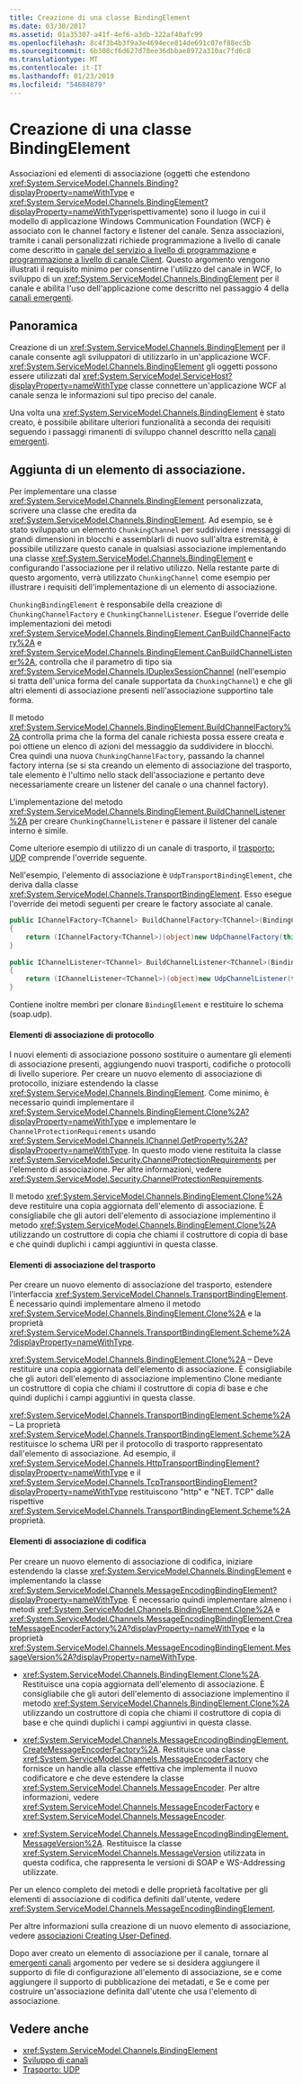 ```yaml
---
title: Creazione di una classe BindingElement
ms.date: 03/30/2017
ms.assetid: 01a35307-a41f-4ef6-a3db-322af40afc99
ms.openlocfilehash: 8c4f3b4b3f9a3e4694ece814de691c07ef88ec5b
ms.sourcegitcommit: 6b308cf6d627d78ee36dbbae8972a310ac7fd6c8
ms.translationtype: MT
ms.contentlocale: it-IT
ms.lasthandoff: 01/23/2019
ms.locfileid: "54684879"
---
```

# <a name="creating-a-bindingelement"></a>Creazione di una classe BindingElement
Associazioni ed elementi di associazione (oggetti che estendono <xref:System.ServiceModel.Channels.Binding?displayProperty=nameWithType> e <xref:System.ServiceModel.Channels.BindingElement?displayProperty=nameWithType>rispettivamente) sono il luogo in cui il modello di applicazione Windows Communication Foundation (WCF) è associato con le channel factory e listener del canale. Senza associazioni, tramite i canali personalizzati richiede programmazione a livello di canale come descritto in [canale del servizio a livello di programmazione](../../../../docs/framework/wcf/extending/service-channel-level-programming.md) e [programmazione a livello di canale Client](../../../../docs/framework/wcf/extending/client-channel-level-programming.md). Questo argomento vengono illustrati il requisito minimo per consentirne l'utilizzo del canale in WCF, lo sviluppo di un <xref:System.ServiceModel.Channels.BindingElement> per il canale e abilita l'uso dell'applicazione come descritto nel passaggio 4 della [canali emergenti](../../../../docs/framework/wcf/extending/developing-channels.md).  
  
## <a name="overview"></a>Panoramica  
 Creazione di un <xref:System.ServiceModel.Channels.BindingElement> per il canale consente agli sviluppatori di utilizzarlo in un'applicazione WCF. <xref:System.ServiceModel.Channels.BindingElement> gli oggetti possono essere utilizzati dal <xref:System.ServiceModel.ServiceHost?displayProperty=nameWithType> classe connettere un'applicazione WCF al canale senza le informazioni sul tipo preciso del canale.  
  
 Una volta una <xref:System.ServiceModel.Channels.BindingElement> è stato creato, è possibile abilitare ulteriori funzionalità a seconda dei requisiti seguendo i passaggi rimanenti di sviluppo channel descritto nella [canali emergenti](../../../../docs/framework/wcf/extending/developing-channels.md).  
  
## <a name="adding-a-binding-element"></a>Aggiunta di un elemento di associazione.  
 Per implementare una classe <xref:System.ServiceModel.Channels.BindingElement> personalizzata, scrivere una classe che eredita da <xref:System.ServiceModel.Channels.BindingElement>. Ad esempio, se è stato sviluppato un elemento `ChunkingChannel` per suddividere i messaggi di grandi dimensioni in blocchi e assemblarli di nuovo sull'altra estremità, è possibile utilizzare questo canale in qualsiasi associazione implementando una classe <xref:System.ServiceModel.Channels.BindingElement> e configurando l'associazione per il relativo utilizzo. Nella restante parte di questo argomento, verrà utilizzato `ChunkingChannel` come esempio per illustrare i requisiti dell'implementazione di un elemento di associazione.  
  
 `ChunkingBindingElement` è responsabile della creazione di `ChunkingChannelFactory` e `ChunkingChannelListener`. Esegue l'override delle implementazioni dei metodi <xref:System.ServiceModel.Channels.BindingElement.CanBuildChannelFactory%2A> e <xref:System.ServiceModel.Channels.BindingElement.CanBuildChannelListener%2A>, controlla che il parametro di tipo sia <xref:System.ServiceModel.Channels.IDuplexSessionChannel> (nell'esempio si tratta dell'unica forma del canale supportata da `ChunkingChannel`) e che gli altri elementi di associazione presenti nell'associazione supportino tale forma.  
  
 Il metodo <xref:System.ServiceModel.Channels.BindingElement.BuildChannelFactory%2A> controlla prima che la forma del canale richiesta possa essere creata e poi ottiene un elenco di azioni del messaggio da suddividere in blocchi. Crea quindi una nuova `ChunkingChannelFactory`, passando la channel factory interna (se si sta creando un elemento di associazione del trasporto, tale elemento è l'ultimo nello stack dell'associazione e pertanto deve necessariamente creare un listener del canale o una channel factory).  
  
 L'implementazione del metodo <xref:System.ServiceModel.Channels.BindingElement.BuildChannelListener%2A> per creare `ChunkingChannelListener` e passare il listener del canale interno è simile.  
  
 Come ulteriore esempio di utilizzo di un canale di trasporto, il [trasporto: UDP](../../../../docs/framework/wcf/samples/transport-udp.md) comprende l'override seguente.  
  
 Nell'esempio, l'elemento di associazione è `UdpTransportBindingElement`, che deriva dalla classe <xref:System.ServiceModel.Channels.TransportBindingElement>. Esso esegue l'override dei metodi seguenti per creare le factory associate al canale.  
  
```csharp  
public IChannelFactory<TChannel> BuildChannelFactory<TChannel>(BindingContext context)  
{  
    return (IChannelFactory<TChannel>)(object)new UdpChannelFactory(this, context);  
}  
  
public IChannelListener<TChannel> BuildChannelListener<TChannel>(BindingContext context)  
{  
    return (IChannelListener<TChannel>)(object)new UdpChannelListener(this, context);  
}  
```  
  
 Contiene inoltre membri per clonare `BindingElement` e restituire lo schema (soap.udp).  
  
#### <a name="protocol-binding-elements"></a>Elementi di associazione di protocollo  
 I nuovi elementi di associazione possono sostituire o aumentare gli elementi di associazione presenti, aggiungendo nuovi trasporti, codifiche o protocolli di livello superiore. Per creare un nuovo elemento di associazione di protocollo, iniziare estendendo la classe <xref:System.ServiceModel.Channels.BindingElement>. Come minimo, è necessario quindi implementare il <xref:System.ServiceModel.Channels.BindingElement.Clone%2A?displayProperty=nameWithType> e implementare le `ChannelProtectionRequirements` usando <xref:System.ServiceModel.Channels.IChannel.GetProperty%2A?displayProperty=nameWithType>. In questo modo viene restituita la classe <xref:System.ServiceModel.Security.ChannelProtectionRequirements> per l'elemento di associazione.  Per altre informazioni, vedere <xref:System.ServiceModel.Security.ChannelProtectionRequirements>.  
  
 Il metodo <xref:System.ServiceModel.Channels.BindingElement.Clone%2A> deve restituire una copia aggiornata dell'elemento di associazione. È consigliabile che gli autori dell'elemento di associazione implementino il metodo <xref:System.ServiceModel.Channels.BindingElement.Clone%2A> utilizzando un costruttore di copia che chiami il costruttore di copia di base e che quindi duplichi i campi aggiuntivi in questa classe.  
  
#### <a name="transport-binding-elements"></a>Elementi di associazione del trasporto  
 Per creare un nuovo elemento di associazione del trasporto, estendere l'interfaccia <xref:System.ServiceModel.Channels.TransportBindingElement>. È necessario quindi implementare almeno il metodo <xref:System.ServiceModel.Channels.BindingElement.Clone%2A> e la proprietà <xref:System.ServiceModel.Channels.TransportBindingElement.Scheme%2A?displayProperty=nameWithType>.  
  
 <xref:System.ServiceModel.Channels.BindingElement.Clone%2A> – Deve restituire una copia aggiornata dell'elemento di associazione.  È consigliabile che gli autori dell'elemento di associazione implementino Clone mediante un costruttore di copia che chiami il costruttore di copia di base e che quindi duplichi i campi aggiuntivi in questa classe.  
  
 <xref:System.ServiceModel.Channels.TransportBindingElement.Scheme%2A> – La proprietà <xref:System.ServiceModel.Channels.TransportBindingElement.Scheme%2A> restituisce lo schema URI per il protocollo di trasporto rappresentato dall'elemento di associazione. Ad esempio, il <xref:System.ServiceModel.Channels.HttpTransportBindingElement?displayProperty=nameWithType> e il <xref:System.ServiceModel.Channels.TcpTransportBindingElement?displayProperty=nameWithType> restituiscono "http" e "NET. TCP" dalle rispettive <xref:System.ServiceModel.Channels.TransportBindingElement.Scheme%2A> proprietà.  
  
#### <a name="encoding-binding-elements"></a>Elementi di associazione di codifica  
 Per creare un nuovo elemento di associazione di codifica, iniziare estendendo la classe <xref:System.ServiceModel.Channels.BindingElement> e implementando la classe <xref:System.ServiceModel.Channels.MessageEncodingBindingElement?displayProperty=nameWithType>. È necessario quindi implementare almeno i metodi <xref:System.ServiceModel.Channels.BindingElement.Clone%2A> e <xref:System.ServiceModel.Channels.MessageEncodingBindingElement.CreateMessageEncoderFactory%2A?displayProperty=nameWithType> e la proprietà <xref:System.ServiceModel.Channels.MessageEncodingBindingElement.MessageVersion%2A?displayProperty=nameWithType>.  
  
-   <xref:System.ServiceModel.Channels.BindingElement.Clone%2A>. Restituisce una copia aggiornata dell'elemento di associazione. È consigliabile che gli autori dell'elemento di associazione implementino il metodo <xref:System.ServiceModel.Channels.BindingElement.Clone%2A> utilizzando un costruttore di copia che chiami il costruttore di copia di base e che quindi duplichi i campi aggiuntivi in questa classe.  
  
-   <xref:System.ServiceModel.Channels.MessageEncodingBindingElement.CreateMessageEncoderFactory%2A>. Restituisce una classe <xref:System.ServiceModel.Channels.MessageEncoderFactory> che fornisce un handle alla classe effettiva che implementa il nuovo codificatore e che deve estendere la classe <xref:System.ServiceModel.Channels.MessageEncoder>. Per altre informazioni, vedere <xref:System.ServiceModel.Channels.MessageEncoderFactory> e <xref:System.ServiceModel.Channels.MessageEncoder>.  
  
-   <xref:System.ServiceModel.Channels.MessageEncodingBindingElement.MessageVersion%2A>. Restituisce la classe <xref:System.ServiceModel.Channels.MessageVersion> utilizzata in questa codifica, che rappresenta le versioni di SOAP e WS-Addressing utilizzate.  
  
 Per un elenco completo dei metodi e delle proprietà facoltative per gli elementi di associazione di codifica definiti dall'utente, vedere <xref:System.ServiceModel.Channels.MessageEncodingBindingElement>.  
  
 Per altre informazioni sulla creazione di un nuovo elemento di associazione, vedere [associazioni Creating User-Defined](../../../../docs/framework/wcf/extending/creating-user-defined-bindings.md).  
  
 Dopo aver creato un elemento di associazione per il canale, tornare al [emergenti canali](../../../../docs/framework/wcf/extending/developing-channels.md) argomento per vedere se si desidera aggiungere il supporto di file di configurazione all'elemento di associazione, se e come aggiungere il supporto di pubblicazione dei metadati, e Se e come per costruire un'associazione definita dall'utente che usa l'elemento di associazione.  
  
## <a name="see-also"></a>Vedere anche
- <xref:System.ServiceModel.Channels.BindingElement>
- [Sviluppo di canali](../../../../docs/framework/wcf/extending/developing-channels.md)
- [Trasporto: UDP](../../../../docs/framework/wcf/samples/transport-udp.md)
